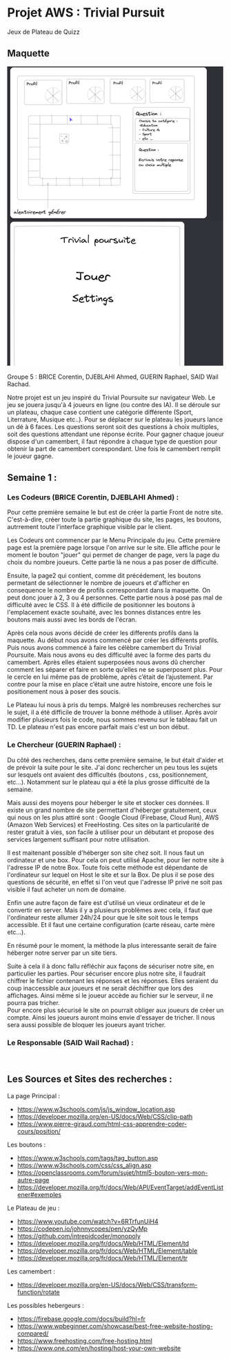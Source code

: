 # **Projet AWS : Trivial Pursuit**

Jeux de Plateau de Quizz

## Maquette

![Alt text](assets/images/maquette.png)

Groupe 5 : BRICE Corentin, DJEBLAHI Ahmed, GUERIN Raphael, SAID Wail Rachad.

Notre projet est un jeu inspiré du Trivial Poursuite sur navigateur Web. Le jeu se jouera jusqu'à 4 joueurs en ligne (ou contre des IA). Il se déroule sur un plateau, chaque case contient une catégorie différente (Sport, Literrature, Musique etc..). Pour se déplacer sur le plateau les joueurs lance un dé à 6 faces. Les questions seront soit des questions à choix multiples, soit des questions attendant une réponse écrite. Pour gagner chaque joueur dispose d'un camembert, il faut répondre à chaque type de question pour obtenir la part de camembert corespondant. Une fois le camembert remplit le joueur gagne.


## **Semaine** 1 :

### **Les Codeurs** (BRICE Corentin, DJEBLAHI Ahmed) :

Pour cette première semaine le but est de créer la partie Front de notre site. C'est-à-dire, créer toute la partie graphique du site, les pages, les boutons, autrrement toute l'interface graphique visible par le client. 

Les Codeurs ont commencer par le Menu Principale du jeu. Cette première page est la première page lorsque l'on arrive sur le site. Elle affiche pour le moment le bouton "jouer" qui permet de changer de page, vers la page du choix du nombre joueurs. Cette partie là ne nous a pas poser de difficulté.

Ensuite, la page2 qui contient, comme dit précédement, les boutons permetant de sélectionner le nombre de joueurs et d'afficher en consequence le nombre de profils correspondant dans la maquette. On peut donc jouer à 2, 3 ou 4 personnes. Cette partie nous à posé pas mal de difficulté avec le CSS. Il à été difficile de positionner les boutons à l'emplacement exacte souhaité, avec les bonnes distances entre les boutons mais aussi avec les bords de l'écran.

Après cela nous avons décidé de créer les differents profils dans la maquette. Au début nous avons commencé par créer les différents profils. Puis nous avons commencé à faire les célèbre camembert du Trivial Poursuite. Mais nous avons eu des difficulté avec la forme des parts du camembert. Après elles étaient superposées nous avons dû chercher comment les séparer et faire en sorte qu’elles ne se superposent plus. Pour le cercle en lui même pas de problème, après c’était de l’ajustement. Par contre pour la mise en place c’était une autre histoire, encore une fois le positionement nous à poser des soucis.

Le Plateau lui nous à pris du temps. Malgré les nombreuses recherches sur le sujet, il a été difficile de trouver la bonne méthode à utiliser. Après avoir modifier plusieurs fois le code, nous sommes revenu sur le tableau fait un TD. Le plateau n'est pas encore parfait mais c'est un bon début.

### **Le Chercheur** (GUERIN Raphael) :

Du côté des recherches, dans cette première semaine, le but était d'aider et de prévoir la suite pour le site. J'ai donc rechercher un peu tous les sujets sur lesquels ont avaient des difficultés (boutons , css, positionnement, etc...). Notamment sur le plateau qui a été la plus grosse difficulté de la semaine. 

Mais aussi des moyens pour héberger le site et stocker ces données. Il existe un grand nombre de site permettant d'héberger gratuitement, ceux qui nous on les plus attiré sont : Google Cloud (Firebase, Cloud Run), AWS (Amazon Web Services) et FreeHosting. Ces sites on la particularité de rester gratuit à vies, son facile à utiliser pour un débutant et propose des services largement suffisant pour notre utilisation. 

Il est maitenant possible d'héberger son site chez soit. Il nous faut un ordinateur et une box. Pour cela on peut utilisé Apache, pour lier notre site à l'adresse IP de notre Box. Toute fois cette méthode est dépendante de l'ordinateur sur lequel on Host le site et sur la Box. De plus il se pose des questions de sécurité, en effet si l'on veut que l'adresse IP privé ne soit pas visible il faut acheter un nom de domaine.

Enfin une autre façon de faire est d'utilisé un vieux ordinateur et de le convertir en server. Mais il y a plusieurs problèmes avec cela, il faut que l'ordinateur reste allumer 24h/24 pour que le site soit tous le temps accessible. Et il faut une certaine configuration (carte réseau, carte mère etc...).

En résumé pour le moment, la méthode la plus interessante serait de faire héberger notre server par un site tiers.

Suite à cela il à donc fallu réfléchir aux façons de sécuriser notre site, en particulier les parties. Pour sécuriser encore plus notre site, il faudrait chiffrer le fichier contenant les réponses et les réponses. Elles seraient du coup inaccessible aux joueurs et ne serait déchiffrer que lors des affichages. Ainsi même si le joueur accède au fichier sur le serveur, il ne pourra pas tricher. <br>
Pour encore plus sécurisé le site on pourrait obliger aux joueurs de créer un compte. Ainsi les joueurs auront moins envie d'essayer de tricher. Il nous sera aussi possible de bloquer les joueurs ayant tricher.

### **Le Responsable** (SAID Wail Rachad) :

<br>


Les Sources et Sites des recherches :
-----
La page Principal :
- https://www.w3schools.com/js/js_window_location.asp
- https://developer.mozilla.org/en-US/docs/Web/CSS/clip-path
- https://www.pierre-giraud.com/html-css-apprendre-coder-cours/position/

Les boutons : 
- https://www.w3schools.com/tags/tag_button.asp
- https://www.w3schools.com/css/css_align.asp
- https://openclassrooms.com/forum/sujet/html5-bouton-vers-mon-autre-page
- https://developer.mozilla.org/fr/docs/Web/API/EventTarget/addEventListener#exemples

Le Plateau de jeu :
- https://www.youtube.com/watch?v=6RTrfunUiH4
- https://codepen.io/johnnycopes/pen/yzQyMp
- https://github.com/intrepidcoder/monopoly
- https://developer.mozilla.org/fr/docs/Web/HTML/Element/td
- https://developer.mozilla.org/fr/docs/Web/HTML/Element/table
- https://developer.mozilla.org/fr/docs/Web/HTML/Element/tr

Les camembert : 
- https://developer.mozilla.org/en-US/docs/Web/CSS/transform-function/rotate

Les possibles hebergeurs : 
- https://firebase.google.com/docs/build?hl=fr
- https://www.wpbeginner.com/showcase/best-free-website-hosting-compared/
- https://www.freehosting.com/free-hosting.html
- https://www.one.com/en/hosting/host-your-own-website
